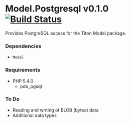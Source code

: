 # Model.Postgresql v0.1.0 [![Build Status](https://travis-ci.org/titon/Model.png)](https://travis-ci.org/titon/Model) #

Provides PostgreSQL access for the Titon Model package.

### Dependencies ###

* `Model`

### Requirements ###

* PHP 5.4.0
	* pdo_pgsql

### To Do ###

* Reading and writing of BLOB (bytea) data
* Additional data types